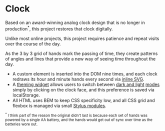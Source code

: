 # Clock

Based on an award-winning analog clock design that is no longer in production<sup>*</sup>, this project restores that clock digitally.

Unlike most online projects, this project requires patience and repeat visits over the course of the day.

As the 3 by 3 grid of hands mark the passing of time, they create patterns of angles and lines that provide a new way of seeing time throughout the day.

- A custom element is inserted into the DOM nine times, and each clock redraws its hour and minute hands every second via [inline SVG][inline_svg].
- A [theming widget][theming] allows users to switch between [dark and light][theme_hash] [modes][theme_loop] simply by clicking on the clock face, and this preference is saved via localStorage.
- All HTML uses BEM to keep CSS specificity low, and all CSS grid and flexbox is managed via small [Stylus modules][stylus].

[inline_svg]: https://github.com/bgauslin/clock/blob/289ce0834b04cb46c771238e391576a3ccc4305f/source/js/modules/Clock.js#L59-L79
[theming]: https://github.com/bgauslin/clock/blob/289ce0834b04cb46c771238e391576a3ccc4305f/source/js/modules/Theme.js#L11-L48
[theme_hash]: https://github.com/bgauslin/clock/blob/289ce0834b04cb46c771238e391576a3ccc4305f/source/stylus/config/constants.styl#L2-L21
[theme_loop]: https://github.com/bgauslin/clock/blob/289ce0834b04cb46c771238e391576a3ccc4305f/source/stylus/clock/theme.styl#L1-L23
[stylus]: https://github.com/bgauslin/clock/blob/289ce0834b04cb46c771238e391576a3ccc4305f/source/stylus/clock.styl#L1-L9

<small><sup>*</sup> I think part of the reason the original didn't last is because each set of hands was powered by a single AA battery, and the hands would get out of sync over time as the batteries wore out.</small>
